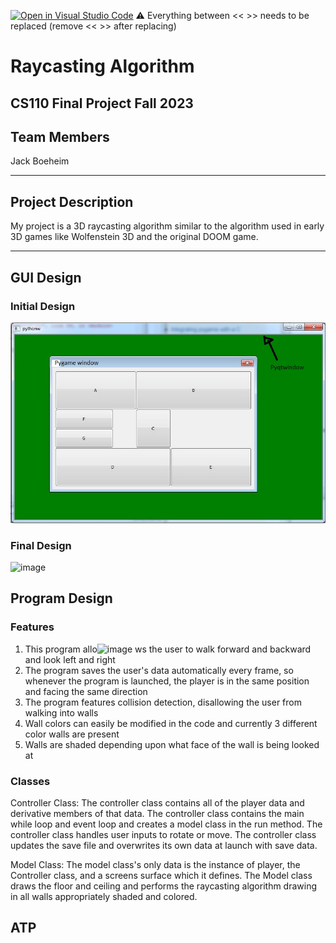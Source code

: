 [![Open in Visual Studio Code](https://classroom.github.com/assets/open-in-vscode-718a45dd9cf7e7f842a935f5ebbe5719a5e09af4491e668f4dbf3b35d5cca122.svg)](https://classroom.github.com/online_ide?assignment_repo_id=13227157&assignment_repo_type=AssignmentRepo)
:warning: Everything between << >> needs to be replaced (remove << >> after replacing)

# Raycasting Algorithm
## CS110 Final Project  Fall 2023

## Team Members

Jack Boeheim

***

## Project Description

My project is a 3D raycasting algorithm similar to the algorithm used in early 3D games like Wolfenstein 3D and the original DOOM game. 

***    

## GUI Design

### Initial Design

[![initial gui](assets/gui.jpg)](https://www.google.com/url?sa=i&url=https%3A%2F%2Flodev.org%2Fcgtutor%2Fraycasting.html&psig=AOvVaw3ZxyCDM2jgsaXlNPop4npo&ust=1702538200544000&source=images&cd=vfe&opi=89978449&ved=0CBIQjRxqFwoTCNig0Znvi4MDFQAAAAAdAAAAABAD)

### Final Design

<img width="797" alt="image" src="https://github.com/bucs110fall2023/final-project-jackboeheim/assets/143842028/5ead2b0e-3af0-4f87-a589-f57bf89bb20d">


## Program Design

### Features

1. This program allo![image](https://github.com/bucs110fall2023/final-project-jackboeheim/assets/143842028/6e22b981-487d-4443-8678-0648e44fb923)
ws the user to walk forward and backward and look left and right
2. The program saves the user's data automatically every frame, so whenever the program is launched, the player is in the same position and facing the same direction
3. The program features collision detection, disallowing the user from walking into walls
4. Wall colors can easily be modified in the code and currently 3 different color walls are present
5. Walls are shaded depending upon what face of the wall is being looked at

### Classes

Controller Class:
The controller class contains all of the player data and derivative members of that data. The controller class contains the main while loop and event loop and creates a model class in the run method. The controller class handles user inputs to rotate or move. The controller class updates the save file and overwrites its own data at launch with save data.

Model Class:
The model class's only data is the instance of player, the Controller class, and a screens surface which it defines. The Model class draws the floor and ceiling and performs the raycasting algorithm drawing in all walls appropriately shaded and colored.

## ATP


